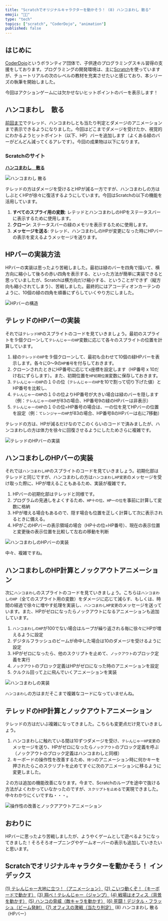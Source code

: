 ```yaml
---
title: "Scratchでオリジナルキャラクターを動かそう！ (8) ハンコまわし 散る"
emoji: "🧑‍💻"
type: "tech"
topics: ["scratch", "CoderDojo", "animation"]
published: false
---
```


## はじめに

[CoderDojo](https://coderdojo.jp/)というボランティア団体で、子供達のプログラミングスキル習得の支援をしております。プログラミングの開発環境は、主に[Scratch](https://scratch.mit.edu)を使っていますが、チュートリアルの次のレベルの教材を充実させたいと感じており、本シリーズの執筆を開始しました。

今回はアクションゲームには欠かせないヒットポイントのバーを表示します！

## ハンコまわし　散る

[前回まで](https://zenn.dev/naoji/articles/scratch-telenger-0070)でテレッド、ハンコまわしとも当たり判定とダメージのアニメーションまで表示できるようになりました。今回はどこまでダメージを受けたか、視覚的にわかるようヒットポイント（以下、HP）バーを追加します（よくある緑のバーがどんどん減ってくるアレです）。今回の成果物は以下になります。

### Scratchのサイト

**[ハンコまわし　散る](https://scratch.mit.edu/projects/784750695/)**

![ハンコまわし 散る](/images/scratch-telenger-0080/scratch-telenger-0080-fighting.gif)

テレッドの方はダメージを受けるとHPが減る一方ですが、ハンコまわしの方はしぶとくHPが徐々に復活するようにしています。今回はScratchの以下の機能を活用しています。

1. **すべてのスプライ用の変数**: レテッドとハンコまわしのHPをステータスバーに表示するために使用します。
2. **クローン**: ステータスバーの緑のメモリを表示するために使用します。
3. **メッセージを送る**: テレッド、ハンコまわしのHPが変更になった時にHPバーの表示を変えるようメッセージを送ります。

## HPバーの実装方法

HPバーの実装は思ったより苦戦しました。最初は緑のバーを四角で描いて、横方向に縮小して後ろの赤い四角を表示する、といった方法が簡単に実装できると思っていましたが、Scratchは横方向だけ縮小する、ということができず（縦方向も縮小されてしまう）、苦戦しました。最終的にはアコーディオンカーテンのように、10個の緑の四角を順番にずらしていくやり方にしました。

![HPバーの構造](/images/scratch-telenger-0080/gauge.png)

## テレッドのHPバーの実装

それでは`テレッドHP`のスプライトのコードを見ていきましょう。最初のスプライトを９個クローンして`テレんじゃーのHP`変数に応じて各々のスプライトの位置を計算しています。

1. 緑の`テレッドのHP`を９個クローンして、最初も合わせて10個の緑HPバーを表示します。各々に0〜9の`HP番号`を付与しておきます。
2. クローンされたときにHP番号に応じてx座標を設定します（HP番号 x 10だけ右にずらします）。また、初期位置を`HP初期位置`変数に保存しておきます。
3. `テレんじゃーのHP`の１０の位（`テレんじゃーのHP`を10で割って切り下げた値）とHP番号を比較し、
4. `テレんじゃーのHP`の１０の位よりHP番号が大きい場合は緑のバーを隠します（例：`テレんじゃーのHP`が83の場合、HP番号9の緑のHPバーは非表示）
5. `テレんじゃーのHP`の１０の位=HP番号の場合は、一の位を見てHPバーの位置を設定（例：`てレンジャーのHP`が83の場合、HP番号8のHPバーは右に7移動）

テレッドの方は、HPが減るだけなのでこのくらいのコードで済みましたが、ハンコまわしの方は体力を徐々に回復させるようにしたためさらに複雑です。

![テレッドのHPバーの実装](/images/scratch-telenger-0080/tel-red-gauge-code.png)

## ハンコまわしのHPバーの実装

それでは`ハンコまわしHP`のスプライトのコードを見ていきましょう。初期化部はテレッドと同じですが、ハンコまわしの方は`ハンコまわしHP変更`のメッセージを受け取った際に、HPが増えることもあるため、実装が複雑です。

1. HPバーの初期化部はテレッドと同様です。
2. プログラムの見通しをよくするため、`HP十の位`、`HP一の位`を事前に計算して変数に格納
3. HPが増える場合もあるので、隠す場合も位置を正しく計算して次に表示されるときに備える。
4. HPがこのHPバーの表示領域の場合（HP十の位=HP番号）、現在の表示位置と変更後の表示位置を比較して左右の移動を判断

![ハンコまわしのHPバーの実装](/images/scratch-telenger-0080/stamp-collecting-gauge-code.png)

中々、複雑ですね。

## ハンコまわしのHP計算とノックアウトアニメーション

次に`ハンコまわし`のスプライトのコードを見ていきましょう。こちらは`ハンコまわしのHP`（全てのスプライト用の変数）をダメージに応じて減らす、もしくは、時間の経過で徐々に増やす処理を実装し、`ハンコまわしHP変更`のメッセージを送っています。また、HPがゼロになったらノックアウトになるアニメーションも追加しています。

1. `ハンコまわしのHP`が100でない場合はループが繰り返される毎に徐々にHPが増えるように設定
2. デジタルフラッシュのビームが命中した場合は10のダメージを受けるように設定
3. HPがゼロになったら、他のスクリプトを止めて、`ノックアウト`のブロック定義を実行
4. `ノックアウト`のブロック定義はHPがゼロになった時のアニメーションを設定
5. クルクル回って上に飛んでいくアニメーションを実装

![ハンコまわしの実装](/images/scratch-telenger-0080/stamp-collecting-other-codes.png)

`ハンコまわし`の方はまだそこまで複雑なコードになっていませんね。

## テレッドのHP計算とノックアウトアニメーション

テレッドの方はだいぶ複雑になってきました。こちらも変更点だけ見ていきましょう。

1. ハンコまわしに触れている間は10ずつダメージを受け、`テレんじゃーHP変更`のメッセージを送り、HPがゼロになったら`ノックアウト`のブロック定義を呼ぶ（ノックアウトのブロック定義はハンコまわしと同様）
2. キーボードの操作性を改善するため、`待つ`のアニメーション時に何かキーを押されたらこのスクリプトを止めてすぐに次のアニメーションに移るように変更しました。

２の方は追加の機能改善になります。今まで、Scratchのループを途中で抜ける方法がよくわかっていなかったのですが、`スクリプトを止める`で実現できました。中々わかりにくいですね・・・。

![操作性の改善とノックアアウトアニメーション](/images/scratch-telenger-0080/tel-red-other-codes.png)

## おわりに

HPバーに思ったより苦戦しましたが、ようやくゲームとして遊べるようになってきました！そろそろオープニングやゲームオーバーの表示も追加していきたいと思います。

## Scratchでオリジナルキャラクターを動かそう！ インデックス

[(1) テレんじゃー大地に立つ！（アニメーション）](https://zenn.dev/naoji/articles/scratch-telenger-0010)
[(2) こいつ動くぞ！（キーボードで動かす）](https://zenn.dev/naoji/articles/scratch-telenger-0020)
[(3) 翔べ！テレんじゃー（ジャンプ）](https://zenn.dev/naoji/articles/scratch-telenger-0030)
[(4) 戦場はオフィス（背景を動かす）](https://zenn.dev/naoji/articles/scratch-telenger-0040)
[(5) ハンコの脅威（敵キャラを動かす）](https://zenn.dev/naoji/articles/scratch-telenger-0050)
[(6) 死闘！デジタル・フラッシュ（ビーム発射）](https://zenn.dev/naoji/articles/scratch-telenger-0060)
[(7) オフィスの激戦（当たり判定）](https://zenn.dev/naoji/articles/scratch-telenger-0070)
(8) ハンコまわし 散る（HPバー）
